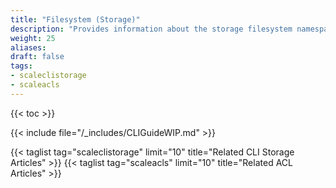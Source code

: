 ```yaml
---
title: "Filesystem (Storage)"
description: "Provides information about the storage filesystem namespace in the TrueNAS CLI. Includes command syntax and common commands."
weight: 25
aliases:
draft: false
tags:
- scaleclistorage
- scaleacls
---
```


{{< toc >}}

{{< include file="/_includes/CLIGuideWIP.md" >}}

<!-- Note for whoever works on this namespace: Working syntax and a command example for the `listdir` command is available at [Managing Snapshots]({{< relref "managesnapshotsscale.md #browsing-a-snapshot-collection" >}}). The snippet is `BrowsingSnapshotCollections1.md`:

* Using the TrueNAS SCALE CLI, enter <code>storage filesystem listdir path="/<em>PATH</em>/<em>TO</em>/<em>DATASET</em>/.zfs/<em>PATH</em>/<em>TO</em>/<em>SNAPSHOT</em>"</code> to view snapshot contents.
    See also [`storage filesystem`]({{< relref "clifilesystem-storage.md #listdir-command" >}}).

    {{< expand "Command Example" "v" >}}
```
storage filesystem listdir path="/mnt/tank/test/.zfs/snapshot/SNAPSHOT1"
+--------------+-----------------------------------------------------+-----------------------------------------------------+-----------+--------+-------+-------+------+------+---------------+-----------+
| name         | path                                                | realpath                                            | type      | size   | mode  | acl   | uid  | gid  | is_mountpoint | is_ctldir |
+--------------+-----------------------------------------------------+-----------------------------------------------------+-----------+--------+-------+-------+------+------+---------------+-----------+
| tuser        | /mnt/tank/test/.zfs/snapshot/SNAPSHOT1/tuser        | /mnt/tank/test/.zfs/snapshot/SNAPSHOT1/tuser        | DIRECTORY | 6      | 16832 | false | 3000 | 3000 | false         | true      |
| FILENAME.tar | /mnt/tank/test/.zfs/snapshot/SNAPSHOT1/FILENAME.tar | /mnt/tank/test/.zfs/snapshot/SNAPSHOT1/FILENAME.tar | FILE      | 0      | 33200 | true  | 950  | 950  | false         | true      |
| FILE.tar     | /mnt/tank/test/.zfs/snapshot/SNAPSHOT1/FILE.tar     | /mnt/tank/test/.zfs/snapshot/SNAPSHOT1/FILE.tar     | FILE      | 778240 | 33200 | true  | 950  | 950  | false         | true      |
+--------------+-----------------------------------------------------+-----------------------------------------------------+-----------+--------+-------+-------+------+------+---------------+-----------+
```
    {{< /expand >}}

There is also a working example of a `mkdir` command in the MinioDatasetRequirements.md snippet:

In the TrueNAS SCALE CLI, use [`storage filesystem mkdir path=PATH/TO/minio/data`]({{< relref "CLIFilesystem-Storage.md #mkdir-command" >}}) to create the **/data** directory in the MinIO dataset.

    {{< expand "Command Example" "v" >}}
```
storage filesystem mkdir path="/mnt/tank/apps/minio/data"
+----------+---------------------------+
|     name | data                      |
|     path | /mnt/tank/apps/minio/data |
| realpath | /mnt/tank/apps/minio/data |
|     type | DIRECTORY                 |
|     size | 2                         |
|     mode | 16877                     |
|      acl | false                     |
|      uid | 0                         |
|      gid | 0                         |
+----------+---------------------------+
```
    {{< /expand >}}
-->

{{< taglist tag="scaleclistorage" limit="10" title="Related CLI Storage Articles" >}}
{{< taglist tag="scaleacls" limit="10" title="Related ACL Articles" >}}
